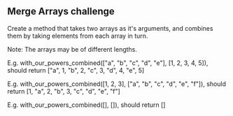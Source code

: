## Merge Arrays challenge

Create a method that takes two arrays as it's arguments, and combines them by taking elements from each array in turn.

Note: The arrays may be of different lengths. 

E.g. with_our_powers_combined(["a", "b", "c", "d", "e"], [1, 2, 3, 4, 5]), should return ["a", 1, "b", 2, "c", 3, "d", 4, "e", 5]

E.g. with_our_powers_combined([1, 2, 3], ["a", "b", "c", "d", "e", "f"]), should return [1, "a", 2, "b", 3, "c", "d", "e", "f"]

E.g. with_our_powers_combined([], []), should return []